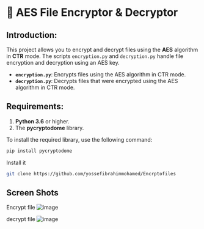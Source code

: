 # 🔐 AES File Encryptor & Decryptor

## Introduction:

This project allows you to encrypt and decrypt files using the **AES** algorithm in **CTR** mode. The scripts `encryption.py` and `decryption.py` handle file encryption and decryption using an AES key.

- **`encryption.py`**: Encrypts files using the AES algorithm in CTR mode.
- **`decryption.py`**: Decrypts files that were encrypted using the AES algorithm in CTR mode.

## Requirements:

1. **Python 3.6** or higher.
2. The **pycryptodome** library.

To install the required library, use the following command:

```bash
pip install pycryptodome
```

Install it

```bash
git clone https://github.com/yossefibrahimmohamed/Encrptofiles
```
## Screen Shots

Encrypt file
![image](https://github.com/user-attachments/assets/afa54ecd-ad27-41ee-9d08-618300f6ab80)

decrypt file
![image](https://github.com/user-attachments/assets/8c2f9c98-3436-4e9f-8ee5-6ac391a2c17c)

